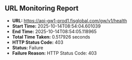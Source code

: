 ## URL Monitoring Report

- **URL:** https://api-gw1-prod1.fisglobal.com/gw/v1/health
- **Start Time:** 2025-10-14T08:54:04.601039
- **End Time:** 2025-10-14T08:54:05.118965
- **Total Time Taken:** 0.517926 seconds
- **HTTP Status Code:** 403
- **Status:** Failure
- **Failure Reason:** HTTP Status Code: 403
